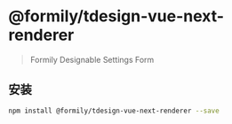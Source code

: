 # @formily/tdesign-vue-next-renderer

> Formily Designable Settings Form

## 安装

```bash
npm install @formily/tdesign-vue-next-renderer --save
```
